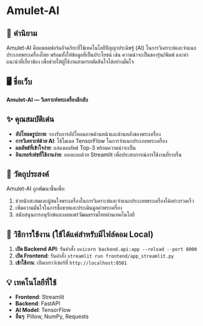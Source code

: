 # Amulet-AI

## 🌟 คำนิยาม
Amulet-AI คือแพลตฟอร์มอัจฉริยะที่ใช้เทคโนโลยีปัญญาประดิษฐ์ (AI) ในการวิเคราะห์และจำแนกประเภทพระเครื่องไทย พร้อมทั้งให้ข้อมูลที่เป็นประโยชน์ เช่น ความน่าจะเป็นของรุ่น/พิมพ์ และคำแนะนำที่เกี่ยวข้อง เพื่อช่วยให้ผู้ใช้งานสามารถตัดสินใจได้อย่างมั่นใจ

## 🖥️ ชื่อเว็บ
**Amulet-AI — วิเคราะห์พระเครื่องลึกลับ**

## ✨ คุณสมบัติเด่น
- **อัปโหลดรูปภาพ**: รองรับการอัปโหลดภาพด้านหน้าและด้านหลังของพระเครื่อง
- **การวิเคราะห์ด้วย AI**: ใช้โมเดล TensorFlow ในการจำแนกประเภทพระเครื่อง
- **ผลลัพธ์ที่เข้าใจง่าย**: แสดงผลลัพธ์ Top-3 พร้อมความน่าจะเป็น
- **อินเทอร์เฟซที่ใช้งานง่าย**: ออกแบบด้วย Streamlit เพื่อประสบการณ์การใช้งานที่ราบรื่น

## 🎯 วัตถุประสงค์
Amulet-AI ถูกพัฒนาขึ้นเพื่อ:
1. ช่วยนักสะสมและผู้สนใจพระเครื่องในการวิเคราะห์และจำแนกประเภทพระเครื่องได้อย่างรวดเร็ว
2. เพิ่มความมั่นใจในการซื้อขายและประเมินมูลค่าพระเครื่อง
3. สนับสนุนการอนุรักษ์และเผยแพร่วัฒนธรรมไทยผ่านเทคโนโลยี

## 🚀 วิธีการใช้งาน (ใช้ได้แค่สำหรับมีไฟล์คอม Local)
1. **เปิด Backend API**: รันคำสั่ง `uvicorn backend.api:app --reload --port 8000`
2. **เปิด Frontend**: รันคำสั่ง `streamlit run frontend/app_streamlit.py`
3. **เข้าใช้งาน**: เปิดเบราว์เซอร์ที่ `http://localhost:8501`

## 💡 เทคโนโลยีที่ใช้
- **Frontend**: Streamlit
- **Backend**: FastAPI
- **AI Model**: TensorFlow
- **อื่นๆ**: Pillow, NumPy, Requests